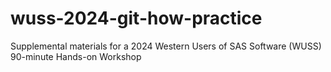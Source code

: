 # wuss-2024-git-how-practice
Supplemental materials for a 2024 Western Users of SAS Software (WUSS) 90-minute Hands-on Workshop
